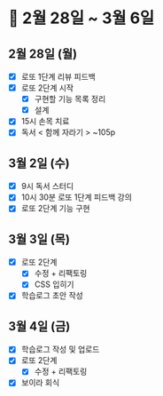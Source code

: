 # 🐯 2월 28일 ~ 3월 6일

## 2월 28일 (월)

- [x] 로또 1단계 리뷰 피드백
- [x] 로또 2단계 시작
  - [x] 구현할 기능 목록 정리
  - [x] 설계
- [x] 15시 손목 치료
- [x] 독서 < 함께 자라기 > ~105p

## 3월 2일 (수)

- [x] 9시 독서 스터디
- [x] 10시 30분 로또 1단계 피드백 강의
- [x] 로또 2단계 기능 구현

## 3월 3일 (목)

- [x] 로또 2단계
  - [x] 수정 + 리팩토링
  - [x] CSS 입히기
- [x] 학습로그 초안 작성

## 3월 4일 (금)

- [x] 학습로그 작성 및 업로드
- [x] 로또 2단계
  - [x] 수정 + 리팩토링
- [x] 보이라 회식
